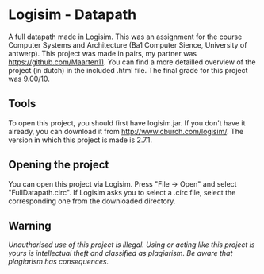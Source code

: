 # Logisim - Datapath

A full datapath made in Logisim. This was an assignment for the course Computer Systems and Architecture (Ba1 Computer Sience, University of antwerp). This project was made in pairs, my partner was https://github.com/Maarten11. You can find a more detailled overview of the project (in dutch) in the included .html file. The final grade for this project was 9.00/10.

## Tools

To open this project, you should first have logisim.jar. If you don't have it already, you can download it from http://www.cburch.com/logisim/. The version in which this project is made is 2.7.1.

## Opening the project

You can open this project via Logisim. Press "File -> Open" and select "FullDatapath.circ". If Logisim asks you to select a .circ file, select the corresponding one from the downloaded directory.

## Warning

*Unauthorised use of this project is illegal. Using or acting like this project is yours is intellectual theft and classified as plagiarism. Be aware that plagiarism has consequences.*


